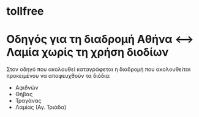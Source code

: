 # tollfree
# Οδηγός για τη διαδρομή Αθήνα <--> Λαμία χωρίς τη χρήση διοδίων #

Στον οδηγό που ακολουθεί καταγράφεται η διαδρομή που ακολουθείται προκειμένου να αποφευχθούν τα διόδια:
* Αφιδνών
* Θήβας
* Τραγάνας
* Λαμίας (Αγ. Τριάδα)
